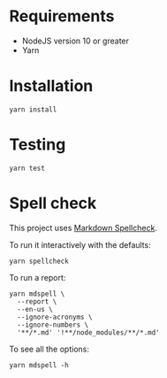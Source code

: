 # Requirements

- NodeJS version 10 or greater
- Yarn

# Installation

`yarn install`

# Testing

`yarn test`

# Spell check

This project uses [Markdown Spellcheck](https://www.npmjs.com/package/markdown-spellcheck).

To run it interactively with the defaults:

`yarn spellcheck`

To run a report:

```
yarn mdspell \
  --report \
  --en-us \
  --ignore-acronyms \
  --ignore-numbers \
  '**/*.md' '!**/node_modules/**/*.md'
```

To see all the options:

`yarn mdspell -h`
